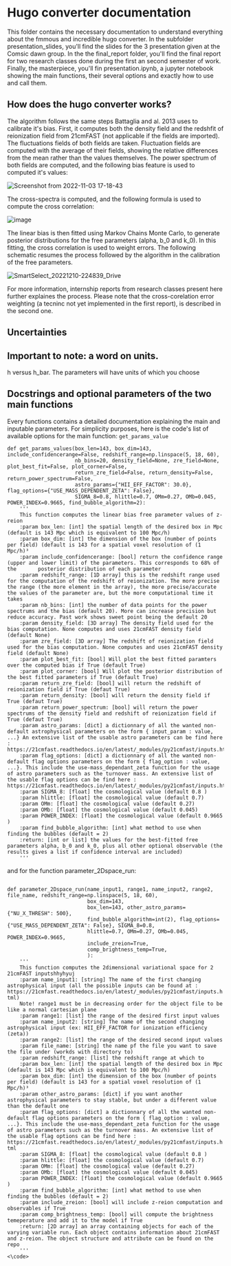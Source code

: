 # Hugo converter documentation

This folder contains the necessary documentation to understand everything about the fmmous and incredible hugo converter. In the subfolder presentation_slides, you'll find the slides for the 3 presentation given at the Comsic dawn group. In the the final_report folder, you'll find the final report for two research classes done during the first an second semester of work. Finally, the masterpiece,  you'll fin presentation.ipynb, a jupyter notebook showing the main functions, their several options and exactly how to use and call them.

## How does the hugo converter works?

The algorithm follows the same steps Battaglia and al. 2013 uses to calibrate it's bias. First, it computes both the density field and the redshfit of reionization field from 21cmFAST (not applicable if the fields are imported). The fluctuations fields of both fields are taken. Fluctuation fields
are computed with the average of their fields, showing the relative differences from the mean rather than the values themselves. The power spectrum of both fields are computed, and the following bias feature is used to computed it's values: 

![Screenshot from 2022-11-03 17-18-43](https://user-images.githubusercontent.com/59851566/200437285-aeebf956-d8b0-4bbd-878b-b4dec202b9fa.png)

The cross-spectra is computed, and the following formula is used to compute the cross correlation:

![image](https://user-images.githubusercontent.com/59851566/206955949-a1c3418a-cb34-462f-8c36-271a60c13974.png)

The linear bias is then fitted using Markov Chains Monte Carlo, to generate posterior distributions for the free parameters (alpha, b_0 and k_0). In this fitting, the cross correlation is used to weight errors. The following schematic resumes the process followed by the algorithm in the calibration of the free parameters.

![SmartSelect_20221210-224839_Drive](https://user-images.githubusercontent.com/59851566/206955486-29e7a7c1-50df-479e-986f-f1784c612248.jpg)

For more information, internship reports from research classes present here further explaines the process. Please note that the cross-corelation error weighting (a tecninc not yet implemented in the first report), is described in the second one. 

## Uncertainties


## Important to note: a word on units. 

h versus h_bar. The parameters will have units of which you choose

## Docstrings and optional parameters of the two main functions

Every functions contains a detailed documentation explaining the main and inputable parameters. For simplicity purposes, here is the code's list of available options for the main function: `get_params_value`

```{python}
def get_params_values(box_len=143, box_dim=143, include_confidencerange=False, redshift_range=np.linspace(5, 18, 60),
                      nb_bins=20, density_field=None, zre_field=None, plot_best_fit=False, plot_corner=False,
                      return_zre_field=False, return_density=False, return_power_spectrum=False,
                      astro_params={"HII_EFF_FACTOR": 30.0}, flag_options={"USE_MASS_DEPENDENT_ZETA": False},
                      SIGMA_8=0.8, hlittle=0.7, OMm=0.27, OMb=0.045, POWER_INDEX=0.9665, find_bubble_algorithm=2):
    '''
    This function computes the linear bias free parameter values of z-reion
    :param box_len: [int] the spatial length of the desired box in Mpc (default is 143 Mpc which is equivalent to 100 Mpc/h)
    :param box_dim: [int] the dimension of the box (number of points per field) (default is 143 for a spatial voxel resolution of (1 Mpc/h)³
    :param include_confidencerange: [bool] return the confidence range (upper and lower limit) of the parameters. This corresponds to 68% of the       posterior distribution of each parameter
    :param redshift_range: [1D array] this is the redshift range used for the computation of the redshift of reionization. The more precise the range (the more element in the array), the more precise/accurate the values of the parameter are, but the more computational time it takes
    :param nb_bins: [int] the number of data points for the power spectrums and the bias (default 20). More can increase precision but reduce accuracy. Past work shows sweet point being the default 20
    :param density_field: [3D array] The density field used for the bias computation. None computes and uses 21cmFAST density field (default None)
    :param zre_field: [3D array] The redshift of reionization field used for the bias computation. None computes and uses 21cmFAST density field (default None)
    :param plot_best_fit: [bool] Will plot the best fitted paramters over the computed bias if True (default True)
    :param plot_corner: [bool] Will plot the posterior distribution of the best fitted parameters if True (default True)
    :param return_zre_field: [bool] will return the redshift of reionization field if True (defaut True)
    :param return_density: [bool] will return the density field if True (defaut True)
    :param return_power_spectrum: [bool] will return the power spectrums of the density field and redshift of reionization field if True (defaut True)
    :param astro_params: [dict] a dictionnary of all the wanted non-default astrophysical parameters on the form { input_param : value, ...} An extensive list of the usable astro parameters can be find here : https://21cmfast.readthedocs.io/en/latest/_modules/py21cmfast/inputs.html
    :param flag_options: [dict] a dictionnary of all the wanted non-default flag options parameters on the form { flag_option : value, ...}. This include the use-mass_dependant_zeta function for the usage of astro parameters such as the turnover mass. An extensive list of the usable flag options can be find here : https://21cmfast.readthedocs.io/en/latest/_modules/py21cmfast/inputs.html
    :param SIGMA_8: [float] the cosmological value (default 0.8 )
    :param hlittle: [float] the cosmological value (default 0.7)
    :param OMm: [float] the cosmological value (default 0.27)
    :param OMb: [float] the cosmological value (default 0.045)
    :param POWER_INDEX: [float] the cosmological value (default 0.9665 )
    :param find_bubble_algorithm: [int] what method to use when finding the bubbles (default = 2)
    :return: [int or list] the values for the best-fitted free parameters alpha, b_0 and k_0, plus all other optional observable (the results gives a list if confidence interval are included)
    '''
```

and for the function parameter_2Dspace_run:

<code>
def parameter_2Dspace_run(name_input1, range1, name_input2, range2, file_name, redshift_range=np.linspace(5, 18, 60),
                          box_dim=143,
                          box_len=143, other_astro_params={"NU_X_THRESH": 500},
                          find_bubble_algorithm=int(2), flag_options={"USE_MASS_DEPENDENT_ZETA": False}, SIGMA_8=0.8,
                          hlittle=0.7, OMm=0.27, OMb=0.045, POWER_INDEX=0.9665,
                          include_zreion=True,
                          comp_brightness_temp=True,
                          ):
    '''
    This function computes the 2dimensional variational space for 2 21cmFAST inputshhyhyuj
    :param name_input1: [string] The name of the first changing astrophysical input (all the possible inputs can be found at : https://21cmfast.readthedocs.io/en/latest/_modules/py21cmfast/inputs.html)
    Note! range1 must be in decreasing order for the object file to be like a normal cartesian plane
    :param range1: [list] the range of the desired first input values
    :param name_input2: [string] The name of the second changing astrophysical input (ex: HII_EFF_FACTOR for ionization efficiency (zeta))
    :param range2: [list] the range of the desired second input values
    :param file_name: [string] the name pf the file you want to save the file under (workds with directory to)
    :param redshift_range: [list] the redshift range at which to
    :param box_len: [int] the spatial length of the desired box in Mpc (default is 143 Mpc which is equivalent to 100 Mpc/h)
    :param box_dim: [int] the dimension of the box (number of points per field) (default is 143 for a spatial voxel resolution of (1 Mpc/h)³
    :param other_astro_params: [dict] if you want another astrophysical parameters to stay stable, but under a different value than the default one
    :param flag_options: [dict] a dictionnary of all the wanted non-default flag options parameters on the form { flag_option : value, ...}. This include the use-mass_dependant_zeta function for the usage of astro parameters such as the turnover mass. An extensive list of the usable flag options can be find here : https://21cmfast.readthedocs.io/en/latest/_modules/py21cmfast/inputs.html
    :param SIGMA_8: [float] the cosmological value (default 0.8 )
    :param hlittle: [float] the cosmological value (default 0.7)
    :param OMm: [float] the cosmological value (default 0.27)
    :param OMb: [float] the cosmological value (default 0.045)
    :param POWER_INDEX: [float] the cosmological value (default 0.9665 )
    :param find_bubble_algorithm: [int] what method to use when finding the bubbles (default = 2)
    :param include_zreion: [bool] will include z-reion computation and observables if True
    :param comp_brightness_temp: [bool] will compute the brightness temeperature and add it to the model if True
    :return: [2D array] an array containing objects for each of the varying variable run. Each object contains information about 21cmFAST and z-reion. The object structure and attribute can be found on the repo
    '''
<\code>
